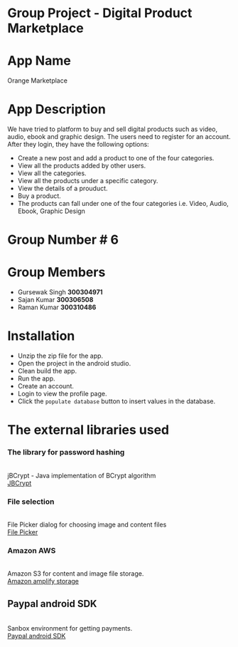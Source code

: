 Group Project - Digital Product Marketplace
===========================================

# App Name

Orange Marketplace

# App Description

We have tried to platform to buy and sell digital products such as
video, audio, ebook and graphic design. The users need to register
for an account. After they login, they have the following options:
- Create a new post and add a product to one of the four categories.
- View all the products added by other users.
- View all the categories.
- View all the products under a specific category.
- View the details of a prouduct.
- Buy a product.
- The products can fall under one of the four categories
    i.e. Video, Audio, Ebook, Graphic Design

# Group Number \# 6

# Group Members
- Gursewak Singh **300304971**
- Sajan Kumar **300306508**
- Raman Kumar **300310486**

# Installation

- Unzip the zip file for the app.
- Open the project in the android studio.
- Clean build the app.
- Run the app.
- Create an account.
- Login to view the profile page.
- Click the `populate database` button to insert values in the database.

# The external libraries used

### The library for password hashing

 \
jBCrypt - Java implementation of BCrypt algorithm \
[JBCrypt]( http://www.mindrot.org/projects/jBCrypt/ )

### File selection

 \
File Picker dialog for choosing image and content files \
[File Picker]( https://github.com/Angads25/android-filepicker )

### Amazon AWS

 \
Amazon S3 for content and image file storage. \
[Amazon amplify storage]( https://aws-amplify.github.io/docs/sdk/android/storage )

## Paypal android SDK

 \
Sanbox environment for getting payments. \
[Paypal android SDK]( https://github.com/paypal/PayPal-Android-SDK )
